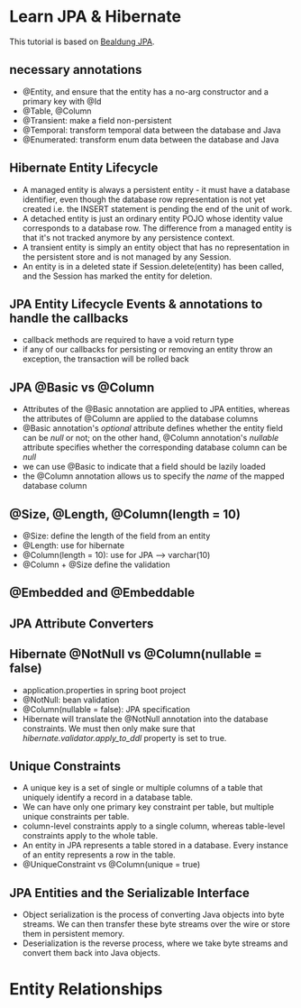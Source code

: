 # Learn JPA & Hibernate
This tutorial is based on [Bealdung JPA](https://www.baeldung.com/learn-jpa-hibernate).

## necessary annotations
- @Entity, and ensure that the entity has a no-arg constructor and a primary key with @Id
- @Table, @Column
- @Transient: make a field non-persistent
- @Temporal: transform temporal data between the database and Java
- @Enumerated: transform enum data between the database and Java

## Hibernate Entity Lifecycle
- A managed entity is always a persistent entity - it must have a database identifier, even though
the database row representation is not yet created i.e. the INSERT statement is pending the end
of the unit of work.
- A detached entity is just an ordinary entity POJO whose identity value corresponds to a database
row. The difference from a managed entity is that it's not tracked anymore by any persistence
context. 
- A transient entity is simply an entity object that has no representation in the persistent store
and is not managed by any Session.
- An entity is in a deleted state if Session.delete(entity) has been called, and the Session
has marked the entity for deletion. 

## JPA Entity Lifecycle Events & annotations to handle the callbacks
- callback methods are required to have a void return type
- if any of our callbacks for persisting or removing an entity throw an exception, the transaction
will be rolled back

## JPA @Basic vs @Column
- Attributes of the @Basic annotation are applied to JPA entities, whereas the attributes of 
@Column are applied to the database columns
- @Basic annotation's _optional_ attribute defines whether the entity field can be _null_ or not;
on the other hand, @Column annotation's _nullable_ attribute specifies whether the corresponding
database column can be _null_
- we can use @Basic to indicate that a field should be lazily loaded
- the @Column annotation allows us to specify the _name_ of the mapped database column

## @Size, @Length, @Column(length = 10)
- @Size: define the length of the field from an entity
- @Length: use for hibernate
- @Column(length = 10): use for JPA --> varchar(10)
- @Column + @Size define the validation 

## @Embedded and @Embeddable

## JPA Attribute Converters

## Hibernate @NotNull vs @Column(nullable = false)
- application.properties in spring boot project 
- @NotNull: bean validation
- @Column(nullable = false): JPA specification
- Hibernate will translate the @NotNull annotation into the database constraints. We must then
only make sure that _hibernate.validator.apply_to_ddl_ property is set to true.

## Unique Constraints
- A unique key is a set of single or multiple columns of a table that uniquely identify a 
record in a database table.
- We can have only one primary key constraint per table, but multiple unique constraints per
table.
- column-level constraints apply to a single column, whereas table-level constraints apply to
the whole table. 
- An entity in JPA represents a table stored in a database. Every instance of an entity represents
a row in the table.
- @UniqueConstraint vs @Column(unique = true)

## JPA Entities and the Serializable Interface
- Object serialization is the process of converting Java objects into byte streams. We can then
transfer these byte streams over the wire or store them in persistent memory. 
- Deserialization is the reverse process, where we take byte streams and convert them back into 
Java objects.

# Entity Relationships
